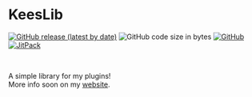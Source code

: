 # KeesLib
<p><a href="https://github.com/CasieBarieDev/KeesLib/releases/latest"><img alt="GitHub release (latest by date)" src="https://img.shields.io/github/v/release/CasieBarieDev/KeesLib?label=Release&logo=github"></a> <img alt="GitHub code size in bytes" src="https://img.shields.io/github/languages/code-size/CasieBarieDev/KeesLib?color=red&label=Size&logo=Github"> <a href="https://github.com/CasieBarieDev/KeesLib/blob/main/LICENSE"><img alt="GitHub" src="https://img.shields.io/github/license/CasieBarieDev/KeesLib?label=License&logo=Github"></a> <a href="https://jitpack.io/#dev.casiebarie/keeslib"><img alt="JitPack" src="https://img.shields.io/jitpack/version/dev.casiebarie/keeslib?color=lime&label=JitPack&logo=azurepipelines"></a></p>
<br/>

A simple library for my plugins!  
More info soon on my [website](https://www.casiebarie.dev/Plugins/KeesLib).
